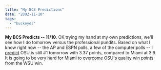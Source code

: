 ```yaml
---
title: "My BCS Predictions"
date: "2002-11-10"
tags: 
  - "buckeyes"
---
```


**My BCS Predicts -- 11/10**. OK trying my hand at my own predictions, we'll see how I do tomorrow versus the professional pundits. Based on what I know right now -- the AP and ESPN polls, a few of the computer polls -- I [predict](http://www.theludwigs.com/CollegeFootball/BCS%20Components.htm) OSU is still #1 tomorrow with 3.37 points, compared to Miami at 3.9. It is going to be very hard for Miami to overcome OSU's quality win points from the WSU win.

